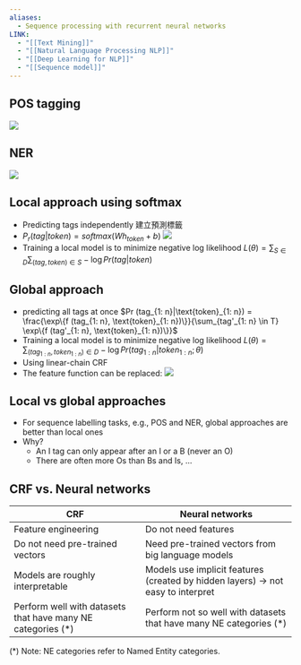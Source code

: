 ```yaml
---
aliases:
  - Sequence processing with recurrent neural networks
LINK:
  - "[[Text Mining]]"
  - "[[Natural Language Processing NLP]]"
  - "[[Deep Learning for NLP]]"
  - "[[Sequence model]]"
---
```

## POS tagging
![](PICTURE/Sequence%20processing%20with%20recurrent%20neural%20networks/13b03ae722920b0a1ecb18a036e60655_MD5.jpeg)



## NER
![](PICTURE/Sequence%20processing%20with%20recurrent%20neural%20networks/3f529be9b355c50b15e6f707fce9b24f_MD5.jpeg)


## Local approach using softmax 


- Predicting tags independently 建立預測標籤
- $P_{r}(tag|token)=softmax(Wh_{token}+b)$
	![](PICTURE/Sequence%20processing%20with%20recurrent%20neural%20networks/6b1a3078063d22698482dd8d43adb7bf_MD5.jpeg)
- Training a local model is to minimize negative log likelihood
	 $L(\theta) = \sum_{S \in D} \sum_{(tag, token) \in S} -\log Pr(tag|token)$



## Global approach

- predicting all tags at once 
	$Pr (tag_{1: n}|\text{token}_{1: n}) = \frac{\exp\{f (tag_{1: n}, \text{token}_{1: n})\}}{\sum_{tag'_{1: n} \in T} \exp\{f (tag'_{1: n}, \text{token}_{1: n})\}}$
- Training a local model is to minimize negative log likelihood
	$L (\theta) = \sum_{(tag_{1: n}, token_{1: n}) \in D} -\log Pr (tag_{1: n} | token_{1: n}; \theta)$
- Using linear-chain CRF
- The feature function can be replaced:
	![](PICTURE/Sequence%20processing%20with%20recurrent%20neural%20networks/201bf2baab23e4b1e70c8f959ab8484e_MD5.jpeg)


## Local vs global approaches
- For sequence labelling tasks, e.g., POS and NER, global approaches are better than local ones
- Why?
  - An I tag can only appear after an I or a B (never an O)
  - There are often more Os than Bs and Is, ...




## CRF vs. Neural networks

| CRF | Neural networks |
| --- | --- |
| Feature engineering | Do not need features |
| Do not need pre-trained vectors | Need pre-trained vectors from big language models |
| Models are roughly interpretable | Models use implicit features (created by hidden layers) → not easy to interpret |
| Perform well with datasets that have many NE categories (*) | Perform not so well with datasets that have many NE categories (*) |

(*) Note: NE categories refer to Named Entity categories.
















